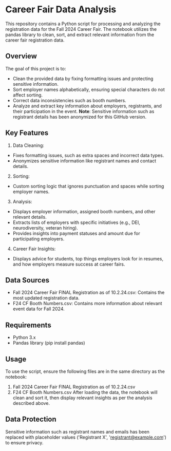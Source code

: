 # Career Fair Data Analysis
This repository contains a Python script for processing and analyzing the registration data for the Fall 2024 Career Fair. The notebook utilizes the pandas library to clean, sort, and extract relevant information from the career fair registration data.

## Overview
The goal of this project is to:

* Clean the provided data by fixing formatting issues and protecting sensitive information.
* Sort employer names alphabetically, ensuring special characters do not affect sorting.
* Correct data inconsistencies such as booth numbers.
* Analyze and extract key information about employers, registrants, and their participation in the event.
**Note**: Sensitive information such as registrant details has been anonymized for this GitHub version.

## Key Features
1. Data Cleaning:

* Fixes formatting issues, such as extra spaces and incorrect data types.
* Anonymizes sensitive information like registrant names and contact details.
2. Sorting:

* Custom sorting logic that ignores punctuation and spaces while sorting employer names.
3. Analysis:

* Displays employer information, assigned booth numbers, and other relevant details.
* Extracts lists of employers with specific initiatives (e.g., DEI, neurodiversity, veteran hiring).
* Provides insights into payment statuses and amount due for participating employers.
4. Career Fair Insights:

* Displays advice for students, top things employers look for in resumes, and how employers measure success at career fairs.
## Data Sources
* Fall 2024 Career Fair FINAL Registration as of 10.2.24.csv: Contains the most updated registration data.
* F24 CF Booth Numbers.csv: Contains more information about relevant event data for Fall 2024.
## Requirements
* Python 3.x
* Pandas library (pip install pandas)
## Usage
To use the script, ensure the following files are in the same directory as the notebook:

1. Fall 2024 Career Fair FINAL Registration as of 10.2.24.csv
2. F24 CF Booth Numbers.csv
After loading the data, the notebook will clean and sort it, then display relevant insights as per the analysis described above.

## Data Protection
Sensitive information such as registrant names and emails has been replaced with placeholder values ('Registrant X', 'registrant@example.com') to ensure privacy.
